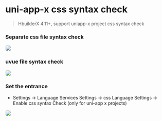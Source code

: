 # uni-app-x css syntax check

> HbuilderX 4.11+, support uniapp-x project css syntax check

### Separate css file syntax check
<div>
  <img src="https://web-ext-storage.dcloud.net.cn/hx/uniappxlint/csslint-en.png" style="border:1px solid #eee; border-radius: 5px;"/>
</div>

### uvue file syntax check
<div>
  <img src="https://web-ext-storage.dcloud.net.cn/hx/uniappxlint/css-vue-lint-en.png" style="border:1px solid #eee; border-radius: 5px;"/>
</div>

### Set the entrance
* Settings -> Language Services Settings -> css Language Settings -> Enable css syntax Check (only for uni-app x projects)

<div>
  <img src="https://web-ext-storage.dcloud.net.cn/hx/uniappxlint/cssSetting-zh.png" style="border:1px solid #eee; border-radius: 5px;"/>
</div>